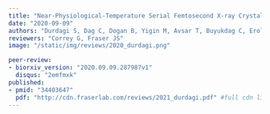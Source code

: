 ```yaml
---
title: "Near-Physiological-Temperature Serial Femtosecond X-ray Crystallography Reveals Novel Conformations of SARS-CoV-2 Main Protease Active Site for Improved Drug Repurposing"
date: "2020-09-09"
authors: "Durdagi S, Dag C, Dogan B, Yigin M, Avsar T, Buyukdag C, Erol I, Ertem B, Calis S, Yildirim G, Orhan MD, Guven O, Aksoydan B, Destan E, Sahin K, Besler SO, Oktay L, Shafiei A, Tolu I, Ayan E, Yuksel B, Peksen AB, Gocenler O, Yucel AD, Can O, Ozabrahamyan S, Olkan A, Erdemoglu E, Aksit F, Tanisali G, Yefanov OM, Barty A, Tolstikova A, Ketawala GK, Botha S, Dao EH, Hayes B, Liang M, Seaberg MH, Hunter MS, Batyuk A, Mariani V, Su Z, Poitevin F, Yoon CH, Kupitz C, Sierra RG, Snell E, DeMirci H"
reviewers: "Correy G, Fraser JS"
image: "/static/img/reviews/2020_durdagi.png"

peer-review:
- biorxiv_version: "2020.09.09.287987v1"
  disqus: "2emfmxk"
published:
- pmid: "34403647"
  pdf: "http://cdn.fraserlab.com/reviews/2021_durdagi.pdf" #full cdn link
---
```


